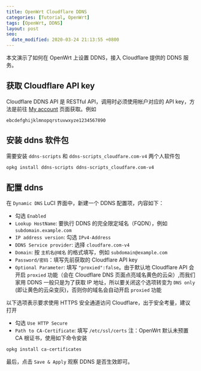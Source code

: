 ```yaml
---
title: OpenWrt Cloudflare DDNS
categories: [Tutorial, OpenWrt]
tags: [OpenWrt, DDNS]
layout: post
seo:
  date_modified: 2020-03-24 21:13:55 +0800
---
```


本文演示了如何在 OpenWrt 上设置 DDNS，接入 Cloudflare 提供的 DDNS 服务。

## 获取 Cloudflare API key

Cloudflare DDNS API 是 RESTful API，调用时必须使用帐户对应的 API key，方法是前往 [My account](https://dash.cloudflare.com/profile/api-tokens) 页面获取。例如

```
ebcdefghijklmnopqrstuvwxyze1234567890
```

## 安装 ddns 软件包

需要安装 `ddns-scripts` 和 `ddns-scripts_cloudfare.com-v4` 两个人软件包

```sh
opkg install ddns-scripts ddns-scripts_cloudfare.com-v4
```

## 配置 ddns

在 `Dynamic DNS` LuCI 界面中，新建一个 DDNS 配置项，内容如下：

- 勾选 `Enabled`
- `Lookup HostName`: 要执行 DDNS 的完全限定域名（FQDN），例如 `subdomain.example.com`
- `IP address version`: 勾选 `IPv4-Address`
- `DDNS Service provider`: 选择 `cloudfare.com-v4`
- `Domain`: 按 `主机名@域名` 的格式填写，例如 `subdomain@example.com`
- `Password/密码`：填写先前获取的 Cloudflare API key
- `Optional Parameter`: 填写 `"proxied":false`。由于默认地 Cloudflare API 会开启 `proxied` 功能（会在 Cloudflare DNS 页面点亮域名黄色的云朵）,而我们家用 DDNS 一般只是为了获取 IP 地址，所以要关闭这个选项转变为 `DNS only` (即让黄色的云朵变灰)，否则你的域名会自动开启 `proxied` 功能

以下选项表示要求使用 HTTPS 安全通道访问 Cloudflare，出于安全考量，建议打开

- 勾选 `Use HTTP Secure`
- `Path to CA-Certificate`: 填写 `/etc/ssl/certs` 注：OpenWrt 默认未预置 CA 根证书，使用如下命令安装

```sh
opkg install ca-certificates
```

最后，点击 `Save & Apply` 观察 DDNS 是否生效即可。
